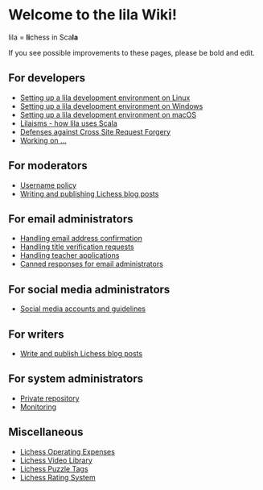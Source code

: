 # Welcome to the lila Wiki!
lila = **li**chess in Sca**la**

If you see possible improvements to these pages, please be bold and edit.

## For developers
* [Setting up a lila development environment on Linux](Lichess-Development-Onboarding)
* [Setting up a lila development environment on Windows](Lichess-Development-Onboarding-(Windows))
* [Setting up a lila development environment on macOS](Lichess-Development-Onboarding-(macOS))
* [Lilaisms - how lila uses Scala](Lilaisms)
* [Defenses against Cross Site Request Forgery](Defenses-against-Cross-Site-Request-Forgery)
* [Working on ...](Working-on-...)

## For moderators
* [Username policy](Username-policy)
* [Writing and publishing Lichess blog posts](Writing-and-publishing-Lichess-blog-posts)

## For email administrators
* [Handling email address confirmation](Handling-email-address-confirmation)
* [Handling title verification requests](Handling-title-verification-requests)
* [Handling teacher applications](Handling-teacher-applications)
* [Canned responses for email administrators](Canned-responses-for-email-administrators)

## For social media administrators
* [Social media accounts and guidelines](Social-media-accounts-and-guidelines)

## For writers
* [Write and publish Lichess blog posts](Writing-and-publishing-Lichess-blog-posts)

## For system administrators
* [Private repository](https://github.com/lichess-org/sysadmin)
* [Monitoring](Monitoring)

## Miscellaneous
* [Lichess Operating Expenses](https://docs.google.com/spreadsheets/d/1CGgu-7aNxlZkjLl9l-OlL00fch06xp0Q7eCVDDakYEE/edit)
* [Lichess Video Library](https://docs.google.com/spreadsheets/d/1qYU1XhvC8TlBggXEkjI481ieNGyYGmMTy97A9iboyrM/edit)
* [Lichess Puzzle Tags](https://docs.google.com/spreadsheets/d/155eR2a6hjYjBkS709c5bp8HeXq4yIXUFP0gLkk315zY/edit)
* [Lichess Rating System](https://docs.google.com/document/d/199egGx3_CyoSZnN_3CWcE56Krfq61HTT0ZonsNKxDJM/edit)
